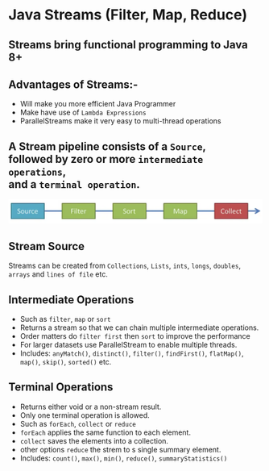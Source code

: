 # Java Streams (Filter, Map, Reduce)

## Streams bring functional programming to Java 8+
## Advantages of Streams:-
- Will make you more efficient Java Programmer
- Make have use of `Lambda Expressions`
- ParallelStreams make it very easy to multi-thread operations

## A Stream pipeline consists of a `Source`, <br /> followed by zero or more `intermediate operations`, <br /> and a `terminal operation`.

![Stream Operations](./assets/img1.png "Stream Operations")

## Stream Source
Streams can be created from `Collections`, `Lists`, `ints`, `longs`, `doubles`, `arrays` and `lines of file` etc.

## Intermediate Operations
- Such as `filter`, `map` or `sort`
- Returns a stream so that we can chain multiple intermediate operations.
- Order matters do `filter first` then `sort` to improve the performance
- For larger datasets use ParallelStream to enable multiple threads.
- Includes: `anyMatch()`, `distinct()`, `filter()`, `findFirst()`, `flatMap()`, `map()`, `skip()`, `sorted()` etc.

## Terminal Operations
- Returns either void or a non-stream result.
- Only one terminal operation is allowed.
- Such as `forEach`, `collect` or `reduce`
- `forEach` applies the same function to each element.
- `collect` saves the elements into a collection.
- other options `reduce` the strem to s single summary element.
- Includes: `count()`, `max()`, `min()`, `reduce()`, `summaryStatistics()`